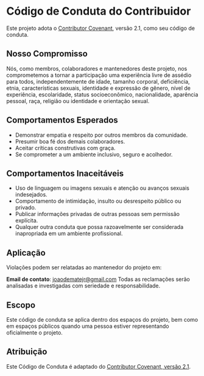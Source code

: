 # Código de Conduta do Contribuidor

Este projeto adota o [Contributor Covenant](https://www.contributor-covenant.org), versão 2.1, como seu código de conduta.

## Nosso Compromisso

Nós, como membros, colaboradores e mantenedores deste projeto, nos comprometemos a tornar a participação uma experiência livre de assédio para todos, independentemente de idade, tamanho corporal, deficiência, etnia, características sexuais, identidade e expressão de gênero, nível de experiência, escolaridade, status socioeconômico, nacionalidade, aparência pessoal, raça, religião ou identidade e orientação sexual.

## Comportamentos Esperados

- Demonstrar empatia e respeito por outros membros da comunidade.
- Presumir boa fé dos demais colaboradores.
- Aceitar críticas construtivas com graça.
- Se comprometer a um ambiente inclusivo, seguro e acolhedor.

## Comportamentos Inaceitáveis

- Uso de linguagem ou imagens sexuais e atenção ou avanços sexuais indesejados.
- Comportamento de intimidação, insulto ou desrespeito público ou privado.
- Publicar informações privadas de outras pessoas sem permissão explícita.
- Qualquer outra conduta que possa razoavelmente ser considerada inapropriada em um ambiente profissional.

## Aplicação

Violações podem ser relatadas ao mantenedor do projeto em:

**Email de contato**: joaodematejr@gmail.com 
Todas as reclamações serão analisadas e investigadas com seriedade e responsabilidade.

## Escopo

Este código de conduta se aplica dentro dos espaços do projeto, bem como em espaços públicos quando uma pessoa estiver representando oficialmente o projeto.

## Atribuição

Este Código de Conduta é adaptado do [Contributor Covenant, versão 2.1](https://www.contributor-covenant.org/version/2/1/code_of_conduct.html).
